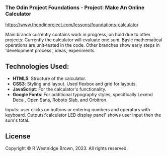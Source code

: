 ### The Odin Project Foundations - Project: Make An Online Calculator 
https://www.theodinproject.com/lessons/foundations-calculator

Main branch currently contains work in progress, on hold due to other projects:
Currently the calculator will evaluate one sum. 
Basic mathematical operations are unit-tested in the code.
Other branches show early steps in 'development process', ideas, experiments. 

## Technologies Used:

- **HTML5**: Structure of the calculator.
- **CSS3**: Styling and layout. Used flexbox and grid for layouts. 
- **JavaScript**: For the calculator's functionality.
- **Google Fonts**: For additional typography styles, specifically Lexend Deca
, Open Sans, Roboto Slab, and Orbitron.

Inputs: user clicks on buttons or entering numbers and operators with keyboard. 
Outputs:'calculator LED display panel' shows user input then the sum's total. 

 ## License

Copyright &copy; R Westnidge Brown, 2023. All rights reserved.

